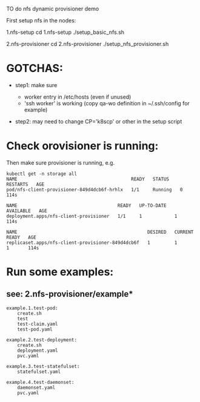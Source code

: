 
TO do nfs dynamic provisioner demo

First setup nfs in the nodes:

1.nfs-setup
    cd 1.nfs-setup
    ./setup_basic_nfs.sh

2.nfs-provisioner
    cd 2.nfs-provisioner
    ./setup_nfs_provisioner.sh

# GOTCHAS:

- step1: make sure
  - worker entry in /etc/hosts (even if unused)
  - 'ssh worker' is working (copy qa-wo definition in ~/.ssh/config for example)

- step2: may need to change CP='k8scp' or other in the setup script

# Check orovisioner is running:

Then make sure provisioner is running, e.g.

    kubectl get -n storage all
    NAME                                          READY   STATUS    RESTARTS   AGE
    pod/nfs-client-provisioner-849d4dcb6f-hrhlx   1/1     Running   0          114s

    NAME                                     READY   UP-TO-DATE   AVAILABLE   AGE
    deployment.apps/nfs-client-provisioner   1/1     1            1           114s

    NAME                                                DESIRED   CURRENT   READY   AGE
    replicaset.apps/nfs-client-provisioner-849d4dcb6f   1         1         1       114s

# Run some examples:

##  see: 2.nfs-provisioner/example*

    example.1.test-pod:
        create.sh
        test
        test-claim.yaml
        test-pod.yaml

    example.2.test-deployment:
        create.sh
        deployment.yaml
        pvc.yaml
    
    example.3.test-statefulset:
        statefulset.yaml
    
    example.4.test-daemonset:
        daemonset.yaml
        pvc.yaml


